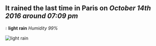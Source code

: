 ## It rained the last time in Paris on *October 14th 2016 around 07:09 pm*
💧  **light rain** *Humidity 99%*

![light rain](http://openweathermap.org/img/w/10d.png)
